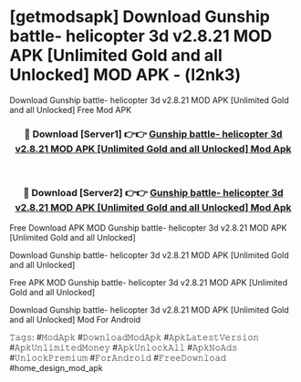 # [getmodsapk] Download Gunship battle- helicopter 3d v2.8.21 MOD APK [Unlimited Gold and all Unlocked] MOD APK - (l2nk3)
Download Gunship battle- helicopter 3d v2.8.21 MOD APK [Unlimited Gold and all Unlocked] Free Mod APK

<div align="center">
<h3>🔴 Download [Server1] 👉👉 <a href="https://apk-comot.site?title=Gunship_battle-_helicopter_3d_v2.8.21_MOD_APK_[Unlimited_Gold_and_all_Unlocked]">Gunship battle- helicopter 3d v2.8.21 MOD APK [Unlimited Gold and all Unlocked] Mod Apk</a></h3><br>

<h3>🔴 Download [Server2] 👉👉 <a href="https://apk-comot.site?title=Gunship_battle-_helicopter_3d_v2.8.21_MOD_APK_[Unlimited_Gold_and_all_Unlocked]">Gunship battle- helicopter 3d v2.8.21 MOD APK [Unlimited Gold and all Unlocked] Mod Apk</a></h3>
</div>


Free Download APK MOD Gunship battle- helicopter 3d v2.8.21 MOD APK [Unlimited Gold and all Unlocked]

Download Gunship battle- helicopter 3d v2.8.21 MOD APK [Unlimited Gold and all Unlocked] 

Free APK MOD Gunship battle- helicopter 3d v2.8.21 MOD APK [Unlimited Gold and all Unlocked] 

Download Gunship battle- helicopter 3d v2.8.21 MOD APK [Unlimited Gold and all Unlocked] Mod For Android

𝚃𝚊𝚐𝚜: #𝙼𝚘𝚍𝙰𝚙𝚔 #𝙳𝚘𝚠𝚗𝚕𝚘𝚊𝚍𝙼𝚘𝚍𝙰𝚙𝚔 #𝙰𝚙𝚔𝙻𝚊𝚝𝚎𝚜𝚝𝚅𝚎𝚛𝚜𝚒𝚘𝚗 #𝙰𝚙𝚔𝚄𝚗𝚕𝚒𝚖𝚒𝚝𝚎𝚍𝙼𝚘𝚗𝚎𝚢 #𝙰𝚙𝚔𝚄𝚗𝚕𝚘𝚌𝚔𝙰𝚕𝚕 #𝙰𝚙𝚔𝙽𝚘𝙰𝚍𝚜 #𝚄𝚗𝚕𝚘𝚌𝚔𝙿𝚛𝚎𝚖𝚒𝚞𝚖 #𝙵𝚘𝚛𝙰𝚗𝚍𝚛𝚘𝚒𝚍 #𝙵𝚛𝚎𝚎𝙳𝚘𝚠𝚗𝚕𝚘𝚊𝚍 #home_design_mod_apk